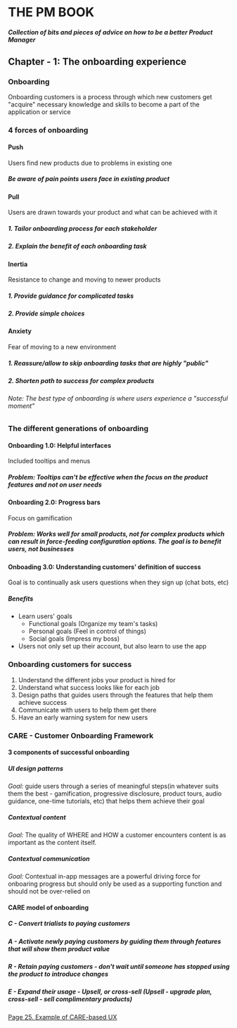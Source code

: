 # THE PM BOOK 

##### Collection of bits and pieces of advice on how to be a better Product Manager

## Chapter - 1: The onboarding experience 

### Onboarding
Onboarding customers is a process through which new customers get "acquire" necessary knowledge and skills to become a part of the application or service

### 4 forces of onboarding

#### Push 
Users find new products due to problems in existing one
##### Be aware of pain points users face in existing product

#### Pull
Users are drawn towards your product and what can be achieved with it 
##### 1. Tailor onboarding process for each stakeholder
##### 2. Explain the benefit of each onboarding task

#### Inertia 
Resistance to change and moving to newer products
##### 1. Provide guidance for complicated tasks
##### 2. Provide simple choices

#### Anxiety
Fear of moving to a new environment
##### 1. Reassure/allow to skip onboarding tasks that are highly "public"
##### 2. Shorten path to success for complex products

###### Note: The best type of onboarding is where users experience a _"successful moment"_

### The different generations of onboarding

#### Onboarding 1.0: Helpful interfaces
Included tooltips and menus 
##### Problem: Tooltips can't be effective when the focus on the product features and not on user needs

#### Onboarding 2.0: Progress bars
Focus on gamification
##### Problem: Works well for small products, not for complex products which can result in force-feeding configuration options. The goal is to benefit users, not businesses

#### Onboading 3.0: Understanding customers' definition of success
Goal is to continually ask users questions when they sign up (chat bots, etc)
##### Benefits
* Learn users' goals
    * Functional goals (Organize my team's tasks)
    * Personal goals (Feel in control of things)
    * Social goals (Impress my boss)
* Users not only set up their account, but also learn to use the app

### Onboarding customers for success

1. Understand the different jobs your product is hired for
2. Understand what success looks like for each job
3. Design paths that guides users through the features that help them achieve success
4. Communicate with users to help them get there
5. Have an early warning system for new users

### CARE - Customer Onboarding Framework

#### 3 components of successful onboarding

##### UI design patterns
*Goal:* guide users through a series of meaningful steps(in whatever suits them the best - gamification, progressive disclosure, product tours, audio guidance, one-time tutorials, etc) that helps them achieve their goal
##### Contextual content
*Goal:* The quality of WHERE and HOW a customer encounters content is as important as the content itself.
##### Contextual communication
*Goal:* Contextual in-app messages are a powerful driving force for onboaring progress but should only be used as a supporting function and should not be over-relied on

#### CARE model of onboarding

##### C - Convert trialists to paying customers
##### A - Activate newly paying customers by guiding them through features that will show them product value
##### R - Retain paying customers - don't wait until someone has stopped using the product to introduce changes
##### E - Expand their usage - Upsell, or cross-sell (Upsell - upgrade plan, cross-sell - sell complimentary products)

<a href="https://assets.ctfassets.net/xny2w179f4ki/4PQNPvvOxsGlGYYum4LIbM/13c80de059d4866837da972661f8cdaa/intercom-on-onboarding.pdf" target="_blank">Page 25. Example of CARE-based UX</a>

